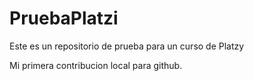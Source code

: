 # PruebaPlatzi
Este es un repositorio de prueba para un curso de Platzy

Mi primera contribucion local para github.
